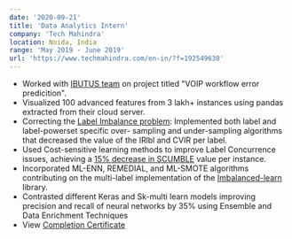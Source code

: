 ```yaml
---
date: '2020-09-21'
title: 'Data Analytics Intern'
company: 'Tech Mahindra'
location: Noida, India
range: 'May 2019 - June 2019'
url: 'https://www.techmahindra.com/en-in/?f=192549630'
---
```


- Worked with [IBUTUS team]() on project titled "VOIP workflow error predicition".
- Visualized 100 advanced features from 3 lakh+ instances using pandas extracted from their cloud server.
- Correcting the [Label Imbalance problem](): Implemented both label and label-powerset specific over- sampling and under-sampling algorithms that decreased the value of the IRlbl and CVIR per label.
- Used Cost-sensitive learning methods to improve Label Concurrence issues, achieving a [ 15% decrease in SCUMBLE]() value per instance.
- Incorporated ML-ENN, REMEDIAL, and ML-SMOTE algorithms contributing on the multi-label implementation of the [Imbalanced-learn]() library.
- Contrasted different Keras and Sk-multi learn models improving precision and recall of neural networks by 35% using Ensemble and Data Enrichment Techniques
- View [Completion Certificate](https://drive.google.com/file/d/1ur666m3pbt2Rag1A562fCXyxAQEPpOP0/view?usp=sharing)
